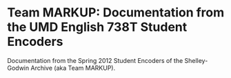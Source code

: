 Team MARKUP: Documentation from the UMD English 738T Student Encoders
=====================================================================

Documentation from the Spring 2012 Student Encoders of the Shelley-Godwin Archive (aka Team MARKUP).